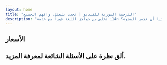 ```yaml
---
layout: home
title: "الترجمة الفورية للفيديو | تحدث بلغتك، وافهم الجميع"
description: "تخلص من حواجز اللغة فوراً مع خدمة i14n للترجمة الفورية للفيديو. شارك في الاجتماعات بلغتك الأم بينما يفهم الجميع بشكل مثالي. لماذا تتعلم لغة جديدة عندما يمكن للتكنولوجيا أن تجسر الفجوة؟"
---
```


<!-- text="ركز على النمو — دع iMind يتولى أمر اللغات" -->
<!-- text="تستغرق الفصول الدراسية سنوات؛ يقدم iMind الفهم الفوري اليوم، بكل اللغات" -->
<!-- text="افهم فوراً — دون تعلم لغات أجنبية" -->
<!-- title="اجتماعات فيديو مع **ترجمة** فورية" -->

<HeroSection
title="اجتماعات فيديو **متعددة اللغات** مع ترجمة **صوتية**"
text="للشركات حيث **الحواجز اللغوية** تعني صفقات ضائعة وتأخيرات وأخطاء مكلفة.">

<AuthButton text="سجل مجاناً" buttonClass="brand"/>
<!-- <ContactFormModalNav buttonText="اطلب عرضاً توضيحياً"/>
<NavButton to="#pricing" buttonClass="alt" buttonLabel="الأسعار" /> -->
</HeroSection>

<span id="1"></span>
<FeatureBlock :card="{
  title: 'تحدث فوراً بأكثر من 100 لغة',
  details: 'يتيح iMind لكل مشارك التحدث بلغته الأم — بشكل طبيعي، في [الوقت الفعلي](/guide/how-it-works)، وبدون ترجمات مكتوبة أو تأخير.',
    items: [
      '✧ تحدث بحرية — وكن مفهوماً فوراً.',
      '✧ ترجمة مدعومة بالذكاء الاصطناعي تلتقط النبرة والقصد والمصطلحات الخاصة بالصناعة.',
      '⚡︎ ترجمة **صوتية ثنائية الاتجاه** ومستمرة بدون إعداد يدوي.',
    ],
  link: './guide/what-is-imind',
  src: {
    light: '/1.png',
    dark: '/1.png',
  },
  inversion: false
}" />

<span id="2"></span>
<FeatureBlock :card="{
    title: 'مصمم للاجتماعات الجادة — وليس مجرد محادثة',
    details: 'iMind هو منصة احترافية لاجتماعات الفيديو، وليس مجرد إضافة أو ملحق بسيط.',
    items: [
      '✧ دقة 1080p، وإلغاء ذكي للضوضاء، والتقاط صوتي مركز.',
      '✧ جدولة، وإدارة، وعروض توضيحية، وتسجيل، وتكامل كامل مع التقويم — كل شيء مدمج وجاهز للاستخدام. يمكن أن تستمر الاجتماعات حتى 24 ساعة.',
      '⚡︎ نصوص حية، ودردشة المشاركين، ومساعد ذكاء اصطناعي يحافظ على إنتاجية الاجتماعات.'
    ],
    link: '/guide/how-it-works',
    src: {
      light: '/3l.png',
      dark: '/3d.png',
    },
    inversion: true
  }" />

<span id="3"></span>
<FeatureBlock :card="{
  title: '**العقل داخل** اجتماعاتك',
  details: 'يحول iMind كل مكالمة متعددة اللغات إلى معرفة واضحة وقابلة للبحث.',
  items: [
    '⚡︎ ابحث فوراً عن أي محتوى في الاجتماعات السابقة والحالية. اطرح الأسئلة بشكل طبيعي، واحصل على إجابات دقيقة دون مراجعة التسجيلات.',
    '✧ لا تفوت أي مهام من أي اجتماع. يستخرج ذكاؤنا الاصطناعي المهام والمسؤولين والمواعيد النهائية تلقائياً من المحادثات.',
    '✧ ملخصات الاجتماعات بالذكاء الاصطناعي تقدم النقاط الرئيسية فوراً بأي لغة، مما يحافظ على تناغم الجميع دون تدوين ملاحظات يدوية.',
  ],
  link: '/guide/how-it-works#🧩-deep-memory-deep-understanding',
  src: {
    light: '/2l.png',
    dark: '/2d.png',
  },
  inversion: false
}" />

<span id="4"></span>
<FeatureBlock
  :card="{
    title: 'آمن وسري بالتصميم',
    details:
      'تم تصميم iMind للمحادثات التي تتطلب الثقة. بينما نعتمد على أفضل البنية التحتية من الطرف الثالث، [تبقى السرية دائماً في يديك](/guide/privacy-architecture).',
    items: [
      '⚡︎ خصوصية قائمة على المنطقة — اختر مكان معالجة بياناتك. نوجه كل الترجمة والتخزين والتحليلات عبر بنية تحتية تتوافق مع منطقة امتثالك (مثل الاتحاد الأوروبي، الولايات المتحدة، آسيا).',
      '✧ خاص افتراضياً — iMind نفسه **لا** يخزن أو يستخدم محتواك أبداً للتدريب أو التنميط أو وصول الطرف الثالث.',
      '✧ متوافق بالتصميم — جاهز لـ GDPR وCCPA وUAE PDPL، مع دعم كامل لحقوق التصدير والحذف.'
    ],
    link: '/guide/privacy-architecture',
    src: {
      light: '/4.png',
      dark: '/4.png',
    },
    inversion: true
  }"
/>

## الأسعار

<PricingPlans :plans="[
  {
    title: '**الأساسية** &nbsp مستخدم واحد',
    price: '**مجاناً**',
    details: '25 اجتماع مجاني',
    items: [
      'اجتماعات فيديو لـ 100 مشارك + 30 جيجابايت تخزين مشترك لكل مستخدم [💬](#2)',
      'الترجمة الفورية من صوت إلى صوت [💬](#1)',
      'المساعد الذكي [💬](#3)',
    ],
  },
  {
    title: '**احترافية** &nbsp 1-99 مستخدم',
    price: '**13.33 دولار** شهرياً/مستخدم، سنوياً',
    details: 'أو 15.99 دولار شهرياً',
    items: [
      'اجتماعات فيديو لـ 150 مشارك + 2 تيرابايت تخزين مشترك لكل مستخدم [💬](#2)',
      'الترجمة الفورية من صوت إلى صوت [💬](#1)',
      'المساعد الذكي [💬](#3)',
    ],
  },
  {
    title: '**للأعمال** &nbsp 1-250 مستخدم',
    price: '**18.33 دولار** شهرياً/مستخدم، سنوياً',
    details: 'أو 21.99 دولار شهرياً',
    items: [
      'اجتماعات فيديو لـ 500 مشارك + 5 تيرابايت تخزين مشترك لكل مستخدم [💬](#2)',
      'الترجمة الفورية من صوت إلى صوت [💬](#1)',
      'المساعد الذكي [💬](#3)',
      'خصوصية حسب المنطقة [💬](#4)',
    ],
  }
]">
<AuthButton text="سجل مجاناً" buttonClass="alt"/>
<AuthButton text="اشترِ الآن" buttonClass="brand"/>
<ContactFormModalNav buttonText="تواصل مع المبيعات" buttonClass="alt"/>
</PricingPlans>

## ألق نظرة على الأسئلة الشائعة لمعرفة المزيد.

<AccordionGroup :items="[
  {
    q: 'هل يمكن للمشاركين الخارجيين الانضمام إلى المكالمة؟',
    a: '**نعم بالتأكيد**. بالنسبة للإصدار المجاني من iMind، يمكن للمشاركين إما تسجيل الدخول باستخدام حساب Google أو الحصول على موافقة منظم الاجتماع للانضمام.<br><br>بالنسبة لعملاء Google Workspace، بمجرد إنشاء اجتماع، يمكنك دعوة أي شخص للانضمام حتى إذا لم يكن لديه حساب Google. ما عليك سوى مشاركة الرابط أو معرف الاجتماع مع جميع المشاركين في الاجتماع. [💬](#2)'
  },
  {
    q: 'كم تكلفة iMind؟',
    a: 'يمكن لأي شخص لديه حساب Google إنشاء اجتماع فيديو ودعوة ما يصل إلى 100 مشارك والاجتماع لمدة تصل إلى 60 دقيقة لكل اجتماع مجانًا. بالنسبة للمكالمات المتنقلة والمكالمات الفردية، لا يوجد حد زمني.<br><br>للاجتماعات الأطول والأكبر أو الميزات الإضافية مثل أرقام الاتصال الدولية وتسجيل الاجتماعات والبث المباشر والتحكم الإداري، راجع الخطط والأسعار للمؤسسات أو Google Workspace Individual.'
  },
  {
    q: 'كيف يمكنني الوصول إلى الميزات المتميزة؟',
    a: 'الميزات المتميزة متوفرة في خطط Google Workspace وفي Google One Premium.'
  },
  {
    q: 'هل محتوى الاجتماع آمن؟',
    a: 'نعم. جميع تدفقات الفيديو والصوت في Meet مشفرة. يمكن للمستخدمين الانضمام بأمان حتى عندما يكونون خارج الموقع.'
  },
  {
    q: 'هل مطلوب خدمة طرف ثالث للوصول عبر الهاتف؟',
    a: 'لا. مع إصدار Enterprise من Google Workspace، لديك القدرة على تضمين رقم هاتف ورقم PIN في كل من اجتماعاتك دون الحاجة إلى أي تكوين إضافي. راجع وثائق الاتصال الهاتفي لمزيد من التفاصيل.'
  }
]" />